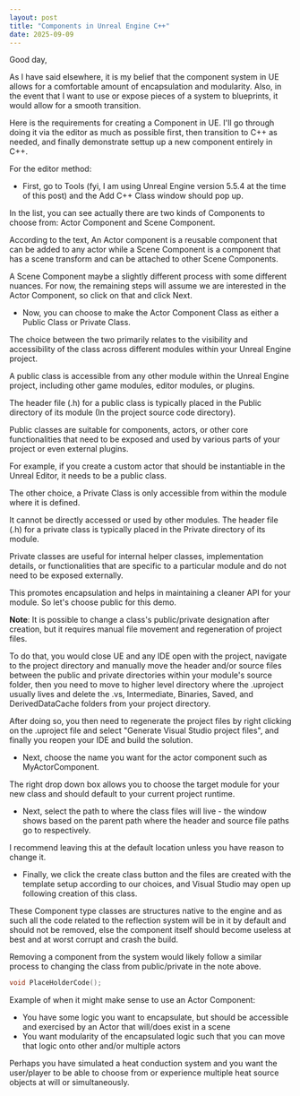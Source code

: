 ```yaml
---
layout: post
title: "Components in Unreal Engine C++"
date: 2025-09-09
---
```


Good day,

As I have said elsewhere, it is my belief that the component system in UE allows for a comfortable amount of encapsulation and modularity. Also, in the event that I want to use or expose pieces of a system to blueprints, it would allow for a smooth transition.

Here is the requirements for creating a Component in UE. I'll go through doing it via the editor as much as possible first, then transition to C++ as needed, and finally demonstrate settup up a new component entirely in C++.

For the editor method:
- First, go to Tools (fyi, I am using Unreal Engine version 5.5.4 at the time of this post) and the Add C++ Class window should pop up. 

In the list, you can see actually there are two kinds of Components to choose from: Actor Component and Scene Component. 

According to the text, An Actor component is a reusable component that can be added to any actor while a Scene Component is a component that has a scene transform and can be attached to other Scene Components. 

A Scene Component maybe a slightly different process with some different nuances. For now, the remaining steps will assume we are interested in the Actor Component, so click on that and click Next. 

- Now, you can choose to make the Actor Component Class as either a Public Class or Private Class. 

The choice between the two primarily relates to the visibility and accessibility of the class across different modules within your Unreal Engine project. 

A public class is accessible from any other module within the Unreal Engine project, including other game modules, editor modules, or plugins. 

The header file (.h) for a public class is typically placed in the Public directory of its module (In the project source code directory). 

Public classes are suitable for components, actors, or other core functionalities that need to be exposed and used by various parts of your project or even external plugins. 

For example, if you create a custom actor that should be instantiable in the Unreal Editor, it needs to be a public class. 

The other choice, a Private Class is only accessible from within the module where it is defined. 

It cannot be directly accessed or used by other modules. The header file (.h) for a private class is typically placed in the Private directory of its module. 

Private classes are useful for internal helper classes, implementation details, or functionalities that are specific to a particular module and do not need to be exposed externally. 

This promotes encapsulation and helps in maintaining a cleaner API for your module. So let's choose public for this demo.

**Note**: It is possible to change a class's public/private designation after creation, but it requires manual file movement and regeneration of project files. 

To do that, you would close UE and any IDE open with the project, navigate to the project directory and manually move the header and/or source files between the public and private directories within your module's source folder, then you need to move to higher level directory where the .uproject usually lives and delete the .vs, Intermediate, Binaries, Saved, and DerivedDataCache folders from your project directory. 

After doing so, you then need to regenerate the project files by right clicking on the .uproject file and select "Generate Visual Studio project files", and finally you reopen your IDE and build the solution.

- Next, choose the name you want for the actor component such as MyActorComponent. 

The right drop down box allows you to choose the target module for your new class and should default to your current project runtime.
- Next, select the path to where the class files will live - the window shows based on the parent path where the header and source file paths go to respectively. 

I recommend leaving this at the default location unless you have reason to change it.
- Finally, we click the create class button and the files are created with the template setup according to our choices, and Visual Studio may open up following creation of this class.

These Component type classes are structures native to the engine and as such all the code related to the reflection system will be in it by default and should not be removed, else the component itself should become useless at best and at worst corrupt and crash the build. 

Removing a component from the system would likely follow a similar process to changing the class from public/private in the note above.

```cpp
void PlaceHolderCode();
```

Example of when it might make sense to use an Actor Component:
- You have some logic you want to encapsulate, but should be accessible and exercised by an Actor that will/does exist in a scene
- You want modularity of the encapsulated logic such that you can move that logic onto other and/or multiple actors

Perhaps you have simulated a heat conduction system and you want the user/player to be able to choose from or experience multiple heat source objects at will or simultaneously.